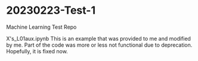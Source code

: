 # 20230223-Test-1
Machine Learning Test Repo

X's_L01aux.ipynb 
This is an example that was provided to me and modified by me.  Part of the code was more or less not functional due to deprecation.  Hopefully, it is fixed now.
